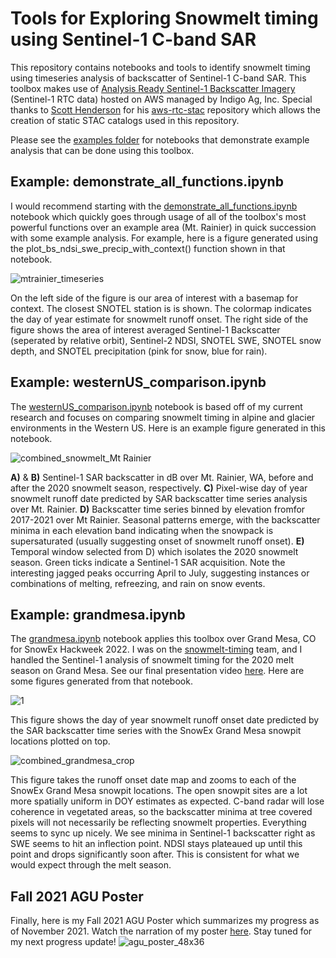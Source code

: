 # Tools for Exploring Snowmelt timing using Sentinel-1 C-band SAR

This repository contains notebooks and tools to identify snowmelt timing using timeseries analysis of backscatter of Sentinel-1 C-band SAR. This toolbox makes use of [Analysis Ready Sentinel-1 Backscatter Imagery](https://registry.opendata.aws/sentinel-1-rtc-indigo/) (Sentinel-1 RTC data) hosted on AWS managed by Indigo Ag, Inc. Special thanks to [Scott Henderson](https://github.com/scottyhq) for his [aws-rtc-stac](https://github.com/relativeorbit/aws-rtc-stac) repository which allows the creation of static STAC catalogs used in this repository. 

Please see the [examples folder](https://github.com/egagli/sar_snow_melt_timing/tree/main/examples) for notebooks that demonstrate example analysis that can be done using this toolbox. 


## Example: demonstrate_all_functions.ipynb
I would recommend starting with the [demonstrate_all_functions.ipynb](https://github.com/egagli/sar_snow_melt_timing/blob/main/examples/demonstrate_all_functions.ipynb) notebook which quickly goes through usage of all of the toolbox's most powerful functions over an example area (Mt. Rainier) in quick succession with some example analysis. For example, here is a figure generated using the plot_bs_ndsi_swe_precip_with_context() function shown in that notebook. 

![mtrainier_timeseries](https://user-images.githubusercontent.com/67975937/180886014-7c87f643-9fa6-42c5-8d01-74190ee4826d.png)

On the left side of the figure is our area of interest with a basemap for context. The closest SNOTEL station is is shown. The colormap indicates the day of year estimate for snowmelt runoff onset. The right side of the figure shows the area of interest averaged Sentinel-1 Backscatter (seperated by relative orbit), Sentinel-2 NDSI, SNOTEL SWE, SNOTEL snow depth, and SNOTEL precipitation (pink for snow, blue for rain).

## Example: westernUS_comparison.ipynb
The [westernUS_comparison.ipynb](https://github.com/egagli/sar_snow_melt_timing/blob/main/examples/westernUS_comparison.ipynb) notebook is based off of my current research and focuses on comparing snowmelt timing in alpine and glacier environments in the Western US. Here is an example figure generated in this notebook.

![combined_snowmelt_Mt  Rainier](https://user-images.githubusercontent.com/67975937/180885653-dbb241cf-de57-47eb-95e1-28b13b45e76e.png)

**A)** & **B)** Sentinel-1 SAR backscatter in dB over Mt. Rainier, WA, before and after the 2020 snowmelt season, respectively. **C)** Pixel-wise day of year snowmelt runoff date predicted by SAR backscatter time series analysis over Mt. Rainier. **D)** Backscatter time series binned by elevation fromfor 2017-2021 over Mt Rainier. Seasonal patterns emerge, with the backscatter minima in each elevation band indicating when the snowpack is supersaturated (usually suggesting onset of snowmelt runoff onset). **E)** Temporal window selected from D) which isolates the 2020 snowmelt season. Green ticks indicate a Sentinel-1 SAR acquisition. Note the interesting jagged peaks occurring April to July, suggesting instances or combinations of melting, refreezing, and rain on snow events. 

## Example: grandmesa.ipynb
The [grandmesa.ipynb](https://github.com/egagli/sar_snow_melt_timing/blob/main/examples/grandmesa.ipynb) notebook applies this toolbox over Grand Mesa, CO for SnowEx Hackweek 2022. I was on the [snowmelt-timing](https://github.com/snowex-hackweek/snowmelt-timing) team, and I handled the Sentinel-1 analysis of snowmelt timing for the 2020 melt season on Grand Mesa. See our final presentation video [here](https://www.youtube.com/watch?v=32q-hQ5pK48). Here are some figures generated from that notebook.

![1](https://user-images.githubusercontent.com/67975937/180887533-610a3072-c1b1-4a31-9e2b-5056127346fd.png)

This figure shows the day of year snowmelt runoff onset date predicted by the SAR backscatter time series with the SnowEx Grand Mesa snowpit locations plotted on top.

![combined_grandmesa_crop](https://user-images.githubusercontent.com/67975937/180887541-7e71d5b1-defb-43ae-8a49-abfc663d5891.png)

This figure takes the runoff onset date map and zooms to each of the SnowEx Grand Mesa snowpit locations. The open snowpit sites are a lot more spatially uniform in DOY estimates as expected. C-band radar will lose coherence in vegetated areas, so the backscatter minima at tree covered pixels will not necessarily be reflecting snowmelt properties. Everything seems to sync up nicely. We see minima in Sentinel-1 backscatter right as SWE seems to hit an inflection point. NDSI stays plateaued up until this point and drops significantly soon after. This is consistent for what we would expect through the melt season.

## Fall 2021 AGU Poster
Finally, here is my Fall 2021 AGU Poster which summarizes my progress as of November 2021. Watch the narration of my poster [here](https://www.youtube.com/watch?v=S0ZCVqRnoJ8). Stay tuned for my next progress update! 
![agu_poster_48x36](https://user-images.githubusercontent.com/67975937/177890573-5ba07f43-cee6-4a11-ac1c-530738424946.png)
